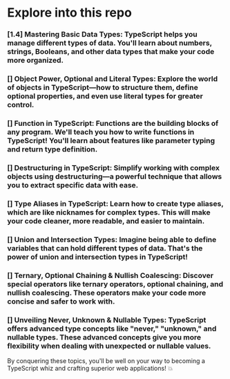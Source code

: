 # Explore into this repo

### [1.4] Mastering Basic Data Types: TypeScript helps you manage different types of data. You'll learn about numbers, strings, Booleans, and other data types that make your code more organized.



### [] Object Power, Optional and Literal Types: Explore the world of objects in TypeScript—how to structure them, define optional properties, and even use literal types for greater control.



### [] Function in TypeScript: Functions are the building blocks of any program. We'll teach you how to write functions in TypeScript! You'll learn about features like parameter typing and return type definition.



### [] Destructuring in TypeScript: Simplify working with complex objects using destructuring—a powerful technique that allows you to extract specific data with ease.



### [] Type Aliases in TypeScript: Learn how to create type aliases, which are like nicknames for complex types. This will make your code cleaner, more readable, and easier to maintain.



### [] Union and Intersection Types: Imagine being able to define variables that can hold different types of data. That's the power of union and intersection types in TypeScript!



### [] Ternary, Optional Chaining & Nullish Coalescing: Discover special operators like ternary operators, optional chaining, and nullish coalescing. These operators make your code more concise and safer to work with.



### [] Unveiling Never, Unknown & Nullable Types: TypeScript offers advanced type concepts like "never," "unknown," and nullable types. These advanced concepts give you more flexibility when dealing with unexpected or nullable values.





By conquering these topics, you'll be well on your way to becoming a TypeScript whiz and crafting superior web applications! 💥
